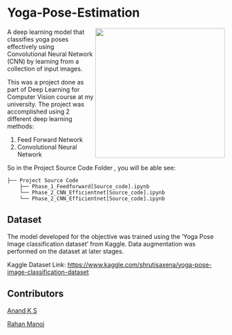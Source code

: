 # Yoga-Pose-Estimation


<img align="right" src="https://user-images.githubusercontent.com/51161902/148590966-7b7a78a0-1d0c-40e8-b804-1a5362ef2bc4.jpg" width=300 >
A deep learning model that classifies yoga poses effectively using Convolutional Neural Network (CNN) by learning from a collection of input images.

This was a project done as part of Deep Learning for Computer Vision course at my university. The project was accomplished using 2 different deep learning methods: 

1) Feed Forward Network
2) Convolutional Neural Network

So in the Project Source Code Folder , you will be able see:
```
├── Project Source Code
    ├── Phase_1_Feedforward[Source_code].ipynb
    └── Phase_2_CNN_Efficientnet[Source_code].ipynb
    └── Phase_2_CNN_Efficientnet[Source_code].ipynb
```
## Dataset
The model developed for the objective was trained using
the ’Yoga Pose Image classification dataset’ from Kaggle.
Data augmentation was performed on the dataset at later
stages.

Kaggle Dataset Link: https://www.kaggle.com/shrutisaxena/yoga-pose-image-classification-dataset

## Contributors
<a href="https://github.com/Anandks07">Anand K S</a>

<a href="#">Rahan Manoj</a>

